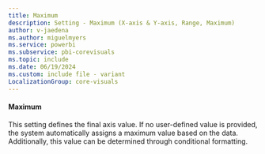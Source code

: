 ```yaml
---
title: Maximum
description: Setting - Maximum (X-axis & Y-axis, Range, Maximum)
author: v-jaedena
ms.author: miguelmyers
ms.service: powerbi
ms.subservice: pbi-corevisuals
ms.topic: include
ms.date: 06/19/2024
ms.custom: include file - variant
LocalizationGroup: core-visuals
---
```

#### Maximum

This setting defines the final axis value. If no user-defined value is provided, the system automatically assigns a maximum value based on the data. Additionally, this value can be determined through conditional formatting.
